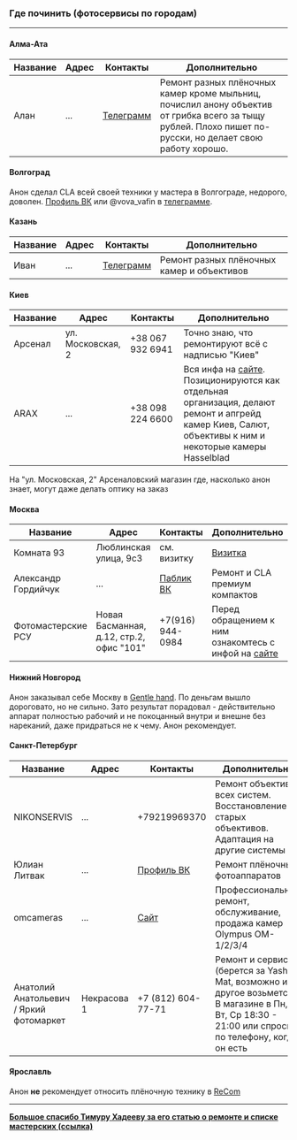 ### Где починить (фотосервисы по городам)
***
#### Алма-Ата

Название   | Адрес   | Контакты                         | Дополнительно
---------- | ------- | -------------------------------- | -------------
Алан       | ...     | [Телеграмм](https://t.me/Naimaisonlinee) | Ремонт разных плёночных камер кроме мыльниц, почислил анону объектив от грибка всего за тыщу рублей. Плохо пишет по-русски, но делает свою работу хорошо.

#### Волгоград

Анон сделал CLA всей своей техники у мастера в Волгограде, недорого, доволен. [Профиль ВК](https://vk.com/vova.vafin) или @vova_vafin в [телеграмме](https://t.me/vova_vafin).

#### Казань

Название   | Адрес   | Контакты                 | Дополнительно
---------- | ------- | ------------------------ | -------------
Иван       | ...     | [Телеграмм](https://t.me/qwaton) | Ремонт разных плёночных камер и объективов

#### Киев

Название | Адрес             | Контакты         | Дополнительно
-------- | ----------------- | ---------------- | -------------
Арсенал  | ул. Московская, 2 | +38 067 932 6941 | Точно знаю, что ремонтируют всё с надписью "Киев"
ARAX     | ...               | +38 098 224 6600 | Вся инфа на [сайте](https://araxfoto.com/ru/repairing/). Позиционируются как отдельная организация, делают ремонт и апгрейд камер Киев, Салют, объективы к ним и некоторые камеры Hasselblad

На "ул. Московская, 2" Арсеналовский магазин где, насколько анон знает, могут даже делать оптику на заказ

#### Москва

Название            | Адрес                                    | Контакты                       | Дополнительно
------------------- | ---------------------------------------- | ------------------------------ | -------------
Комната 93          | Люблинская улица, 9с3                    | см. визитку                    | [Визитка](16038135573590.jpg)
Александр Гордийчук | ...                                      | [Паблик ВК](https://vk.com/public156026954) | Ремонт и CLA премиум компактов
Фотомастерские РСУ  | Новая Басманная, д.12, стр.2, офис "101" | +7(916) 944-0984               | Перед обращением к ним ознакомтесь с инфой на [сайте](http://kamepa.ru/remont.htm)

#### Нижний Новгород

Анон заказывал себе Москву в [Gentle hand](https://vk.com/gentle_hand). По деньгам вышло дороговато, но не сильно. Зато результат порадовал - действительно аппарат полностью рабочий и не покоцанный внутри и внешне без нареканий, даже придраться не к чему. Анон рекомендует.

#### Санкт-Петербург

Название     | Адрес   | Контакты                                | Дополнительно
------------ | ------- | --------------------------------------- | -------------
NIKONSERVIS  | ...     | +79219969370                            | Ремонт объективов всех систем. Восстановление старых объективов. Адаптация на другие системы
Юлиан Литвак | ...     | [Профиль ВК](https://vk.com/id6593821)  | Ремонт плёночных фотоаппаратов
omcameras    | ...     | [Сайт](https://omcameras.com/)          | Профессиональный ремонт, обслуживание, продажа камер Olympus OM-1/2/3/4
Анатолий Анатольевич / Яркий фотомаркет | Некрасова 1 | +7 (812) 604-77-71 | Ремонт и сервис (берется за Yashica Mat, возможно и за другое возьмется). В магазине в Пн, Вт, Ср 18:30 - 21:00 или спросить по телефону, когда он есть

#### Ярославль

Анон **не** рекомендует относить плёночную технику в [ReCom](http://recom.su/)
***
**[Большое спасибо Тимуру Хадееву за его статью о ремонте и списке мастерских (ссылка)](https://endingmirage.com/repairs/#mcetoc_1fqluhp1g5t)**
